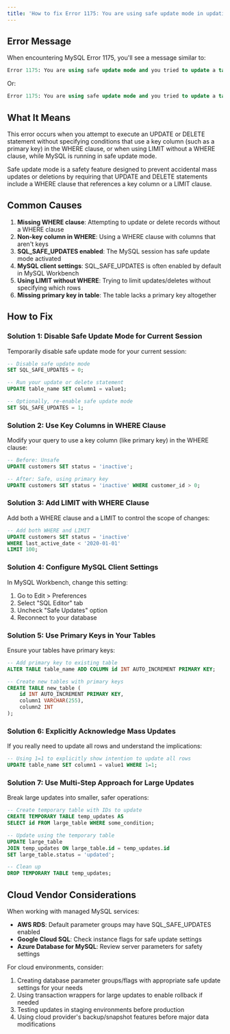 ```yaml
---
title: 'How to fix Error 1175: You are using safe update mode in updating the table'
---
```


## Error Message

When encountering MySQL Error 1175, you'll see a message similar to:

```sql
Error 1175: You are using safe update mode and you tried to update a table without a WHERE that uses a KEY column
```

Or:

```sql
Error 1175: You are using safe update mode and you tried to update a table with a LIMIT clause but without a WHERE clause
```

## What It Means

This error occurs when you attempt to execute an UPDATE or DELETE statement without specifying conditions that use a key column (such as a primary key) in the WHERE clause, or when using LIMIT without a WHERE clause, while MySQL is running in safe update mode.

Safe update mode is a safety feature designed to prevent accidental mass updates or deletions by requiring that UPDATE and DELETE statements include a WHERE clause that references a key column or a LIMIT clause.

## Common Causes

1. **Missing WHERE clause**: Attempting to update or delete records without a WHERE clause
2. **Non-key column in WHERE**: Using a WHERE clause with columns that aren't keys
3. **SQL_SAFE_UPDATES enabled**: The MySQL session has safe update mode activated
4. **MySQL client settings**: SQL_SAFE_UPDATES is often enabled by default in MySQL Workbench
5. **Using LIMIT without WHERE**: Trying to limit updates/deletes without specifying which rows
6. **Missing primary key in table**: The table lacks a primary key altogether

## How to Fix

### Solution 1: Disable Safe Update Mode for Current Session

Temporarily disable safe update mode for your current session:

```sql
-- Disable safe update mode
SET SQL_SAFE_UPDATES = 0;

-- Run your update or delete statement
UPDATE table_name SET column1 = value1;

-- Optionally, re-enable safe update mode
SET SQL_SAFE_UPDATES = 1;
```

### Solution 2: Use Key Columns in WHERE Clause

Modify your query to use a key column (like primary key) in the WHERE clause:

```sql
-- Before: Unsafe
UPDATE customers SET status = 'inactive';

-- After: Safe, using primary key
UPDATE customers SET status = 'inactive' WHERE customer_id > 0;
```

### Solution 3: Add LIMIT with WHERE Clause

Add both a WHERE clause and a LIMIT to control the scope of changes:

```sql
-- Add both WHERE and LIMIT
UPDATE customers SET status = 'inactive'
WHERE last_active_date < '2020-01-01'
LIMIT 100;
```

### Solution 4: Configure MySQL Client Settings

In MySQL Workbench, change this setting:

1. Go to Edit > Preferences
2. Select "SQL Editor" tab
3. Uncheck "Safe Updates" option
4. Reconnect to your database

### Solution 5: Use Primary Keys in Your Tables

Ensure your tables have primary keys:

```sql
-- Add primary key to existing table
ALTER TABLE table_name ADD COLUMN id INT AUTO_INCREMENT PRIMARY KEY;

-- Create new tables with primary keys
CREATE TABLE new_table (
    id INT AUTO_INCREMENT PRIMARY KEY,
    column1 VARCHAR(255),
    column2 INT
);
```

### Solution 6: Explicitly Acknowledge Mass Updates

If you really need to update all rows and understand the implications:

```sql
-- Using 1=1 to explicitly show intention to update all rows
UPDATE table_name SET column1 = value1 WHERE 1=1;
```

### Solution 7: Use Multi-Step Approach for Large Updates

Break large updates into smaller, safer operations:

```sql
-- Create temporary table with IDs to update
CREATE TEMPORARY TABLE temp_updates AS
SELECT id FROM large_table WHERE some_condition;

-- Update using the temporary table
UPDATE large_table
JOIN temp_updates ON large_table.id = temp_updates.id
SET large_table.status = 'updated';

-- Clean up
DROP TEMPORARY TABLE temp_updates;
```

## Cloud Vendor Considerations

When working with managed MySQL services:

- **AWS RDS**: Default parameter groups may have SQL_SAFE_UPDATES enabled
- **Google Cloud SQL**: Check instance flags for safe update settings
- **Azure Database for MySQL**: Review server parameters for safety settings

For cloud environments, consider:

1. Creating database parameter groups/flags with appropriate safe update settings for your needs
2. Using transaction wrappers for large updates to enable rollback if needed
3. Testing updates in staging environments before production
4. Using cloud provider's backup/snapshot features before major data modifications

